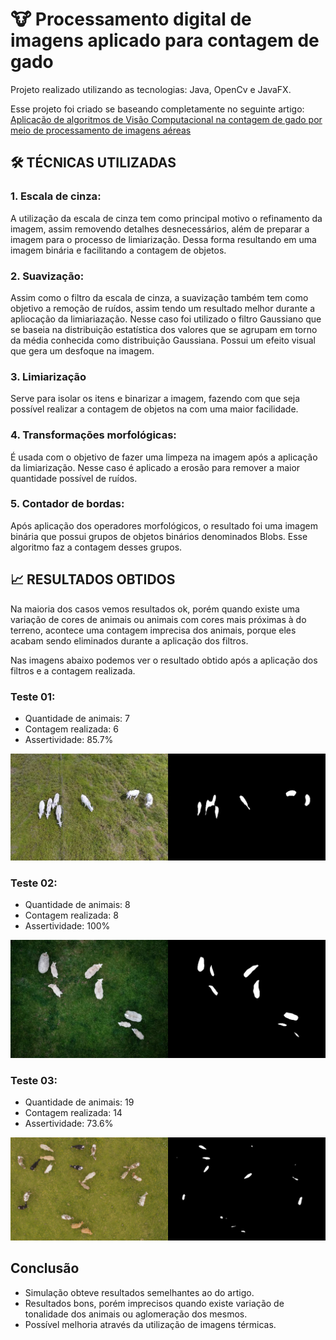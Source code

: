 # 🐮 Processamento digital de imagens aplicado para contagem de gado

Projeto realizado utilizando as tecnologias: Java, OpenCv e JavaFX.

Esse projeto foi criado se baseando completamente no seguinte artigo: [Aplicação de algoritmos de Visão Computacional na contagem de gado por meio de processamento de imagens aéreas](https://revistas.setrem.com.br/index.php/reabtic/article/view/343)


## 🛠 TÉCNICAS UTILIZADAS

### 1. **Escala de cinza**:

A utilização da escala de cinza tem como principal motivo o refinamento da imagem, assim removendo detalhes desnecessários, além de preparar a imagem para o processo de limiarização. Dessa forma resultando em uma imagem binária e facilitando a contagem de objetos.

### 2. **Suavização**:

Assim como o filtro da escala de cinza, a suavização também tem como objetivo a remoção de ruídos, assim tendo um resultado melhor durante a apliocação da limiariazação. Nesse caso foi utilizado o filtro Gaussiano que se baseia na distribuição estatística dos valores que se agrupam em torno da média conhecida como distribuição Gaussiana. Possui um efeito visual que gera um desfoque na imagem. 

### 3. **Limiarização**

Serve para isolar os itens e binarizar a imagem, fazendo com que seja possível realizar a contagem de objetos na com uma maior facilidade.

### 4. **Transformações morfológicas**:

É usada com o objetivo de fazer uma limpeza na imagem após a aplicação da limiarização. Nesse caso é aplicado a erosão para remover a maior quantidade possível de ruídos.

### 5. **Contador de bordas**:

Após aplicação dos operadores morfológicos, o resultado foi uma imagem binária que possui grupos de objetos binários denominados Blobs. Esse algoritmo faz a contagem desses grupos.


## 📈 RESULTADOS OBTIDOS

Na maioria dos casos vemos resultados ok, porém quando existe uma variação de cores de animais ou animais com cores mais próximas à do terreno, acontece uma contagem imprecisa dos animais, porque eles acabam sendo eliminados durante a aplicação dos filtros.

Nas imagens abaixo podemos ver o resultado obtido após a aplicação dos filtros e a contagem realizada.

### Teste 01:

- Quantidade de animais: 7
- Contagem realizada: 6
- Assertividade: 85.7%

![images/teste-01.jpg](images/teste-01.jpg)

### Teste 02:

- Quantidade de animais: 8
- Contagem realizada: 8
- Assertividade: 100%

![images/teste-02.jpg](images/teste-02.jpg)

### Teste 03:

- Quantidade de animais: 19
- Contagem realizada: 14
- Assertividade: 73.6%

![images/teste-03.jpg](images/teste-03.jpg)


## Conclusão

- Simulação obteve resultados semelhantes ao do artigo.
- Resultados bons, porém imprecisos quando existe variação de tonalidade dos animais ou aglomeração dos mesmos.
- Possível melhoria através da utilização de imagens térmicas.
